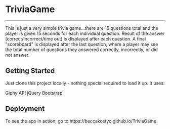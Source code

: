 # TriviaGame
<hr>
This is just a very simple trivia game...there are 15 questions total and the player is given 15 seconds for each individual question. Result of the answer (correct/incorrect/time out) is displayed after each question. A final "scoreboard" is displayed after the last question, where a player may see the total number of questions they answered correctly, incorrectly, or did not answer. 
<h2>Getting Started</h2>
Just clone this project locally - nothing special required to load it up. It uses:

Giphy API
jQuery
Bootstrap

<h2>Deployment</h2>
To see the app in action, go to https://beccakostyo.github.io/TriviaGame

